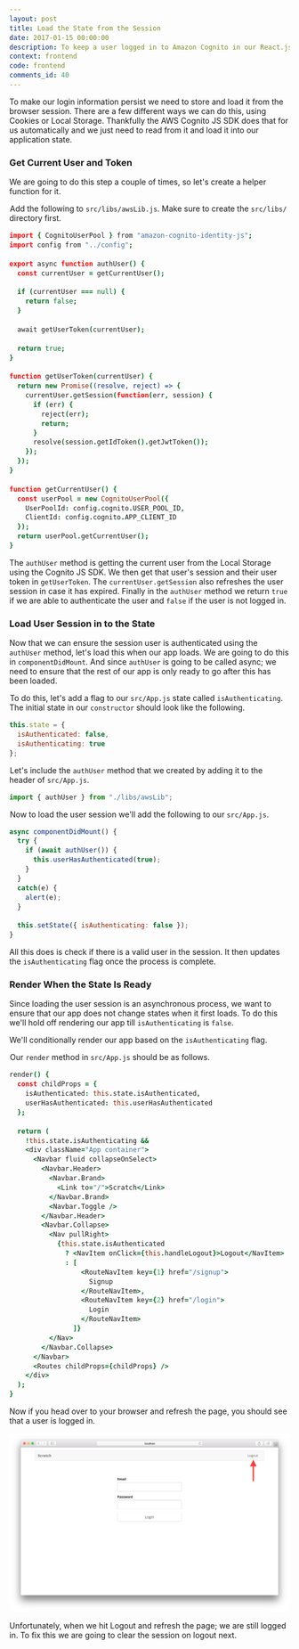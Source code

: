 ```yaml
---
layout: post
title: Load the State from the Session
date: 2017-01-15 00:00:00
description: To keep a user logged in to Amazon Cognito in our React.js app, we are going to load the user session in the App component state. We load the session in componentDidMount using the getCurrentUser and getUserToken Cognito JS SDK methods.
context: frontend
code: frontend
comments_id: 40
---
```


To make our login information persist we need to store and load it from the browser session. There are a few different ways we can do this, using Cookies or Local Storage. Thankfully the AWS Cognito JS SDK does that for us automatically and we just need to read from it and load it into our application state.

### Get Current User and Token

We are going to do this step a couple of times, so let's create a helper function for it.

<img class="code-marker" src="/assets/s.png" />Add the following to `src/libs/awsLib.js`. Make sure to create the `src/libs/` directory first.

``` coffee
import { CognitoUserPool } from "amazon-cognito-identity-js";
import config from "../config";

export async function authUser() {
  const currentUser = getCurrentUser();

  if (currentUser === null) {
    return false;
  }

  await getUserToken(currentUser);

  return true;
}

function getUserToken(currentUser) {
  return new Promise((resolve, reject) => {
    currentUser.getSession(function(err, session) {
      if (err) {
        reject(err);
        return;
      }
      resolve(session.getIdToken().getJwtToken());
    });
  });
}

function getCurrentUser() {
  const userPool = new CognitoUserPool({
    UserPoolId: config.cognito.USER_POOL_ID,
    ClientId: config.cognito.APP_CLIENT_ID
  });
  return userPool.getCurrentUser();
}
```

The `authUser` method is getting the current user from the Local Storage using the Cognito JS SDK. We then get that user's session and their user token in `getUserToken`. The `currentUser.getSession` also refreshes the user session in case it has expired. Finally in the `authUser` method we return `true` if we are able to authenticate the user and `false` if the user is not logged in.

### Load User Session in to the State

Now that we can ensure the session user is authenticated using the `authUser` method, let's load this when our app loads. We are going to do this in `componentDidMount`. And since `authUser` is going to be called async; we need to ensure that the rest of our app is only ready to go after this has been loaded.

<img class="code-marker" src="/assets/s.png" />To do this, let's add a flag to our `src/App.js` state called `isAuthenticating`. The initial state in our `constructor` should look like the following.

``` javascript
this.state = {
  isAuthenticated: false,
  isAuthenticating: true
};
```

<img class="code-marker" src="/assets/s.png" />Let's include the `authUser` method that we created by adding it to the header of `src/App.js`.

``` javascript
import { authUser } from "./libs/awsLib";
```

<img class="code-marker" src="/assets/s.png" />Now to load the user session we'll add the following to our `src/App.js`.

``` javascript
async componentDidMount() {
  try {
    if (await authUser()) {
      this.userHasAuthenticated(true);
    }
  }
  catch(e) {
    alert(e);
  }

  this.setState({ isAuthenticating: false });
}
```

All this does is check if there is a valid user in the session. It then updates the `isAuthenticating` flag once the process is complete.

### Render When the State Is Ready

Since loading the user session is an asynchronous process, we want to ensure that our app does not change states when it first loads. To do this we'll hold off rendering our app till `isAuthenticating` is `false`.

We'll conditionally render our app based on the `isAuthenticating` flag.

<img class="code-marker" src="/assets/s.png" />Our `render` method in `src/App.js` should be as follows.

``` coffee
render() {
  const childProps = {
    isAuthenticated: this.state.isAuthenticated,
    userHasAuthenticated: this.userHasAuthenticated
  };

  return (
    !this.state.isAuthenticating &&
    <div className="App container">
      <Navbar fluid collapseOnSelect>
        <Navbar.Header>
          <Navbar.Brand>
            <Link to="/">Scratch</Link>
          </Navbar.Brand>
          <Navbar.Toggle />
        </Navbar.Header>
        <Navbar.Collapse>
          <Nav pullRight>
            {this.state.isAuthenticated
              ? <NavItem onClick={this.handleLogout}>Logout</NavItem>
              : [
                  <RouteNavItem key={1} href="/signup">
                    Signup
                  </RouteNavItem>,
                  <RouteNavItem key={2} href="/login">
                    Login
                  </RouteNavItem>
                ]}
          </Nav>
        </Navbar.Collapse>
      </Navbar>
      <Routes childProps={childProps} />
    </div>
  );
}
```

Now if you head over to your browser and refresh the page, you should see that a user is logged in.

![Login from session loaded screenshot](/assets/login-from-session-loaded.png)

Unfortunately, when we hit Logout and refresh the page; we are still logged in. To fix this we are going to clear the session on logout next.

